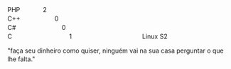 
           
PHPㅤㅤㅤㅤ2        
C++ㅤㅤㅤㅤㅤㅤ0 ㅤㅤ                            
C#ㅤㅤㅤㅤㅤㅤㅤㅤ0   ㅤ                     
Cㅤㅤㅤㅤㅤㅤㅤㅤㅤㅤ1
ㅤㅤㅤㅤㅤㅤㅤㅤㅤㅤㅤㅤLinux S2  

"faça seu dinheiro como quiser, ninguém vai na sua casa perguntar o que lhe falta." 
  ㅤㅤㅤㅤㅤㅤㅤㅤㅤㅤㅤㅤㅤㅤㅤㅤㅤㅤㅤㅤㅤㅤㅤㅤㅤ              